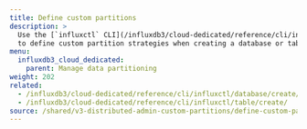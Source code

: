 ```yaml
---
title: Define custom partitions
description: >
  Use the [`influxctl` CLI](/influxdb3/cloud-dedicated/reference/cli/influxctl/)
  to define custom partition strategies when creating a database or table.
menu:
  influxdb3_cloud_dedicated:
    parent: Manage data partitioning
weight: 202
related:
  - /influxdb3/cloud-dedicated/reference/cli/influxctl/database/create/
  - /influxdb3/cloud-dedicated/reference/cli/influxctl/table/create/
source: /shared/v3-distributed-admin-custom-partitions/define-custom-partitions.md
---
```


<!-- 
The content of this page is at /content/shared/v3-distributed-admin-custom-partitions/_define-custom-partitions.md
-->
